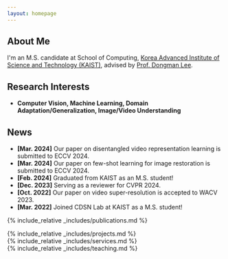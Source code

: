 ```yaml
---
layout: homepage
---
```


## About Me

I'm an M.S. candidate at School of Computing, <a href="https://www.kaist.ac.kr/en/">Korea Advanced Institute of Science and Technology (KAIST)</a>, advised by <a href="http://cds.kaist.ac.kr/cdsn/?p=29">Prof. Dongman Lee</a>. 
<!-- Previously, I was advised by <a href="https://apl.hongik.ac.kr/professor">Prof. Young Yoon</a> in the Department of Computer Engineering, <a href="https://en.hongik.ac.kr/index.do">Hongik University</a>.  -->

## Research Interests

<!-- - **Computer Vision:** image/video understanding, general purpose vision model
- **Machine Learning:** meta-learning, transfer learning, representation learning -->
- **Computer Vision, Machine Learning, Domain Adaptation/Generalization, Image/Video Understanding**

## News

- **[Mar. 2024]** Our paper on disentangled video representation learning is submitted to ECCV 2024.
- **[Mar. 2024]** Our paper on few-shot learning for image restoration is submitted to ECCV 2024.
- **[Feb. 2024]** Graduated from KAIST as an M.S. student!
- **[Dec. 2023]** Serving as a reviewer for CVPR 2024.
- **[Oct. 2022]** Our paper on video super-resolution is accepted to WACV 2023.
- **[Mar. 2022]** Joined CDSN Lab at KAIST as a M.S. student!

{% include_relative _includes/publications.md %}

{% include_relative _includes/projects.md %}
<br>
{% include_relative _includes/services.md %}
<br>
{% include_relative _includes/teaching.md %}

